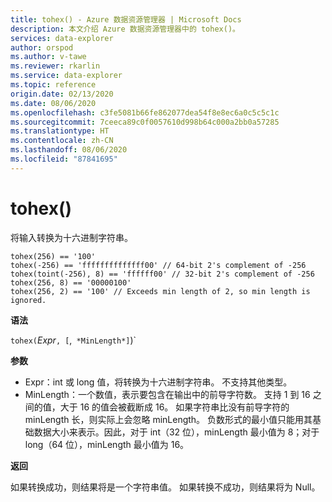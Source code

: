 ```yaml
---
title: tohex() - Azure 数据资源管理器 | Microsoft Docs
description: 本文介绍 Azure 数据资源管理器中的 tohex()。
services: data-explorer
author: orspod
ms.author: v-tawe
ms.reviewer: rkarlin
ms.service: data-explorer
ms.topic: reference
origin.date: 02/13/2020
ms.date: 08/06/2020
ms.openlocfilehash: c3fe5081b66fe862077dea54f8e8ec6a0c5c5c1c
ms.sourcegitcommit: 7ceeca89c0f0057610d998b64c000a2bb0a57285
ms.translationtype: HT
ms.contentlocale: zh-CN
ms.lasthandoff: 08/06/2020
ms.locfileid: "87841695"
---
```

# <a name="tohex"></a>tohex()

将输入转换为十六进制字符串。

```kusto
tohex(256) == '100'
tohex(-256) == 'ffffffffffffff00' // 64-bit 2's complement of -256
tohex(toint(-256), 8) == 'ffffff00' // 32-bit 2's complement of -256
tohex(256, 8) == '00000100'
tohex(256, 2) == '100' // Exceeds min length of 2, so min length is ignored.
```

**语法**

`tohex(`*Expr*`, [`,` *MinLength*]`)`

**参数**

* Expr：int 或 long 值，将转换为十六进制字符串。  不支持其他类型。
* MinLength：一个数值，表示要包含在输出中的前导字符数。  支持 1 到 16 之间的值，大于 16 的值会被截断成 16。  如果字符串比没有前导字符的 minLength 长，则实际上会忽略 minLength。  负数形式的最小值只能用其基础数据大小来表示。因此，对于 int（32 位），minLength 最小值为 8；对于 long（64 位），minLength 最小值为 16。

**返回**

如果转换成功，则结果将是一个字符串值。
如果转换不成功，则结果将为 Null。